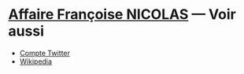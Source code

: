 # [Affaire Françoise NICOLAS](fn.md) — Voir aussi

* [Compte Twitter](https://twitter.com/FranoiseNicolas)
* [Wikipedia](https://fr.wikipedia.org/wiki/Fran%C3%A7oise_Nicolas_(diplomate))
